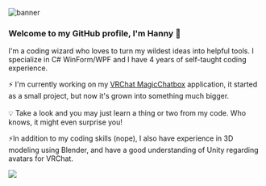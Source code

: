 ![banner](https://user-images.githubusercontent.com/114599052/214605234-24aa8985-2b2d-404b-b640-193570f1d876.png)

### Welcome to my GitHub profile, I'm Hanny 👋
I'm a coding wizard who loves to turn my wildest ideas into helpful tools. I specialize in C# WinForm/WPF and I have 4 years of self-taught coding experience.
<br>

⚡ I'm currently working on my [VRChat MagicChatbox](https://github.com/BoiHanny/vrcosc-magicchatbox/releases) application, it started as a small project, but now it's grown into something much bigger.
<br><br>💡 Take a look and you may just learn a thing or two from my code. Who knows, it might even surprise you!<br>

⚡In addition to my coding skills (nope), I also have experience in 3D modeling using Blender, and have a good understanding of Unity regarding avatars for VRChat.

[![](https://dcbadge.vercel.app/api/server/ZaSFwBfhvG)](https://discord.gg/ZaSFwBfhvG)
